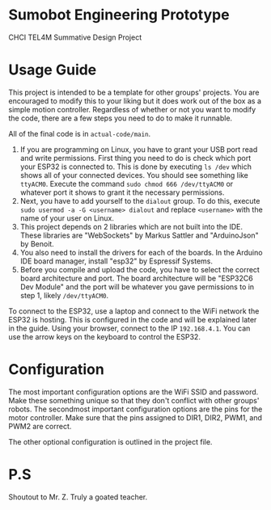 # Sumobot Engineering Prototype
CHCI TEL4M Summative Design Project

# Usage Guide
This project is intended to be a template for other groups' projects. You are encouraged to modify this to your liking but it does work out of the box as a simple motion controller. Regardless of whether or not you want to modify the code, there are a few steps you need to do to make it runnable.

All of the final code is in `actual-code/main`.

1. If you are programming on Linux, you have to grant your USB port read and write permissions. First thing you need to do is check which port your ESP32 is connected to. This is done by executing `ls /dev` which shows all of your connected devices. You should see something like `ttyACM0`. Execute the command `sudo chmod 666 /dev/ttyACM0` or whatever port it shows to grant it the necessary permissions.
2. Next, you have to add yourself to the `dialout` group. To do this, execute `sudo usermod -a -G <username> dialout` and replace `<username>` with the name of your user on Linux.
3. This project depends on 2 libraries which are not built into the IDE. These libraries are "WebSockets" by Markus Sattler and "ArduinoJson" by Benoit.
4. You also need to install the drivers for each of the boards. In the Arduino IDE board manager, install "esp32" by Espressif Systems.
5. Before you compile and upload the code, you have to select the correct board architecture and port. The board architecture will be "ESP32C6 Dev Module" and the port will be whatever you gave permissions to in step 1, likely `/dev/ttyACM0`.

To connect to the ESP32, use a laptop and connect to the WiFi network the ESP32 is hosting. This is configured in the code and will be explained later in the guide. Using your browser, connect to the IP `192.168.4.1`. You can use the arrow keys on the keyboard to control the ESP32.

# Configuration
The most important configuration options are the WiFi SSID and password. Make these something unique so that they don't conflict with other groups' robots. The secondmost important configuration options are the pins for the motor controller. Make sure that the pins assigned to DIR1, DIR2, PWM1, and PWM2 are correct.

The other optional configuration is outlined in the project file.

# P.S
Shoutout to Mr. Z. Truly a goated teacher.
